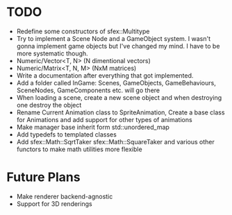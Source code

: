 # TODO
+ Redefine some constructors of sfex::Multitype
+ Try to implement a Scene Node and a GameObject system. I wasn't gonna implement game objects but I've changed my mind. I have to be more systematic though.
+ Numeric/Vector<T, N> (N dimentional vectors)
+ Numeric/Matrix<T, N, M> (NxM matrices)
+ Write a documentation after everything that got implemented.
+ Add a folder called InGame: Scenes, GameObjects, GameBehaviours, SceneNodes, GameComponents etc. will go there
+ When loading a scene, create a new scene object and when destroying one destroy the object
+ Rename Current Animation class to SpriteAnimation, Create a base class for Animations and add support for other types of animations
+ Make manager base inherit form std::unordered_map
+ Add typedefs to templated classes
+ Add sfex::Math::SqrtTaker sfex::Math::SquareTaker and various other functors to make math utilities more flexible

# Future Plans
+ Make renderer backend-agnostic
+ Support for 3D renderings
